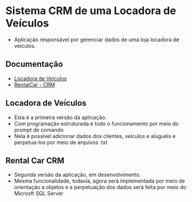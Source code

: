 # Sistema CRM de uma Locadora de Veículos

- Aplicação responsável por gerenciar dados de uma loja locadora de veículos.

## Documentação

 * [Locadora de Veículos](##Questão-1)
 * [RentalCar - CRM](##Questão-2)

## Locadora de Veículos

- Esta é a primeira versão da aplicação.
- Com programação estruturada e todo o funcionamento por meio do prompt de comando
- Nela é possível adicionar dados dos clientes, veículos e aluguéis e perpetua-los por meio de arquivos .txt

## Rental Car CRM

- Segunda versão da aplicação, em desenvolvimento.
- Mesma funcionalidade, todavia, agora será implementada por meio de orientação a objetos e a perpetuação dos dados será feita por meio do Microsft SQL Server


